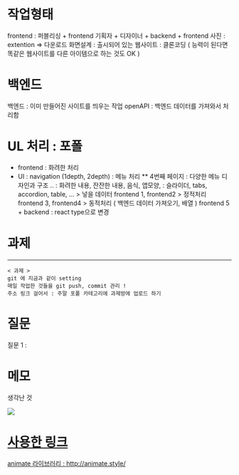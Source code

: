 # 작업형태
frontend : 퍼블리싱 + frontend
기획자 + 디자이너 + backend + frontend
사진 : extention => 다운로드
화면설계 : 출시되어 있는 웹사이트 : 클론코딩 ( 능력이 된다면 똑같은 웹사이트를 다른 아이템으로 하는 것도 OK )

# 백엔드
백엔드 : 이미 만들어진 사이트를 띄우는 작업
openAPI : 백엔드 데이터를 가져와서 처리함

# UL 처리 : 포폴
- frontend : 화려한 처리
- UI : navigation (1depth, 2depth) : 메뉴 처리
** 4번째 페이지 : 다양한 메뉴 디자인과 구조 ..
        : 화려한 내용, 잔잔한 내용, 음식, 앱모양, 
        : 슬라이더, tabs, accordion, table, ... > 넣을 데이터
        frontend 1, frontend2 > 정적처리
        frontend 3, frontend4 > 동적처리 ( 백엔드 데이터 가져오기, 배열 )
        frontend 5 + backend : react type으로 변경 


# 과제
* * *
    < 과제 >
    git 에 지금과 같이 setting
    매일 작업한 것들을 git push, commit 관리 !
    주소 링크 걸어서 : 주말 포폴 카테고리에 과제방에 업로드 하기

# 질문
질문 1 : 

# 메모 
생각난 것 



<img src="캡쳐이미지">
<a href="포폴링크">

# 사용한 링크
animate 라이브러리 : http://animate.style/
